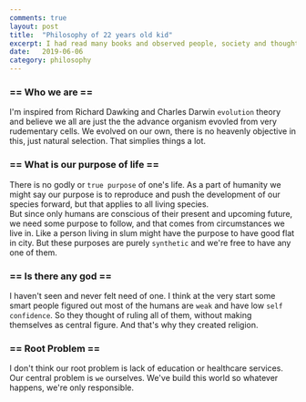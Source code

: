 ```yaml
---
comments: true
layout: post
title:  "Philosophy of 22 years old kid"
excerpt: I had read many books and observed people, society and thought about this for a very long time. I'm aged 22 and I think I should write down what I think about all this, so that in future I can look back and say - hey how wrong I was!
date:   2019-06-06
category: philosophy
---
```


### == Who we are ==
I'm inspired from Richard Dawking and Charles Darwin `evolution` theory and believe we all are just the the advance organism evovled from very rudementary cells. We evolved on our own, there is no heavenly objective in this, just natural selection. That simplies things a lot.

### == What is our purpose of life ==
There is no godly or `true purpose` of one's life. As a part of humanity we might say our purpose is to reproduce and push the development of our species forward, but that applies to all living species.<br>
But since only humans are conscious of their present and upcoming future, we need some purpose to follow, and that comes from circumstances we live in. Like a person living in slum might have the purpose to have good flat in city. But these purposes are purely `synthetic` and we're free to have any one of them.

### == Is there any god ==
I haven't seen and never felt need of one. I think at the very start some smart people figured out most of the humans are `weak` and have low `self confidence`. So they thought of ruling all of them, without making themselves as central figure. And that's why they created religion.

### == Root Problem ==
I don't think our root problem is lack of education or healthcare services. Our central problem is `we` ourselves. We've build this world so whatever happens, we're only responsible.
